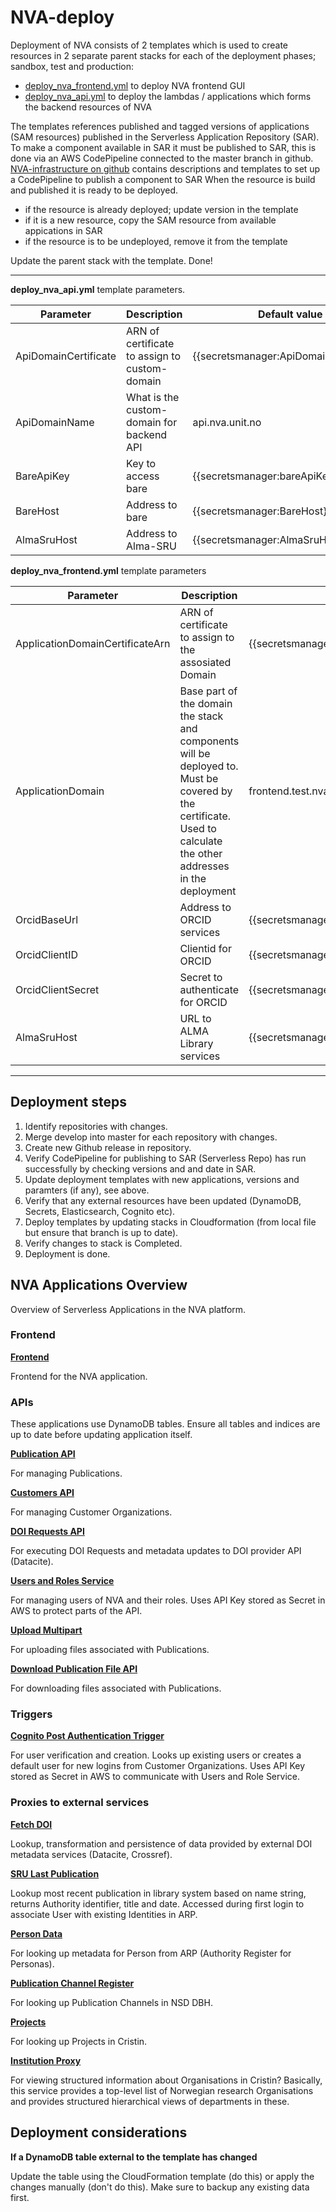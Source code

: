 # NVA-deploy
Deployment of NVA consists of 2 templates which is used to create resources in 2 separate parent stacks for each of the deployment phases; sandbox, test and production:
 * [deploy_nva_frontend.yml](deploy_nva_frontend.yml) to deploy NVA frontend GUI
 * [deploy_nva_api.yml](deploy_nva_api.yml) to deploy the lambdas / applications which forms the backend resources of NVA
 
 The templates references published and tagged versions of applications (SAM resources) published in the Serverless Application Repository (SAR).
 To make a component available in SAR it must be published to SAR, this is done via an AWS CodePipeline connected to the master branch in github. [NVA-infrastructure on github](https://github.com/BIBSYSDEV/NVA-infrastructure) contains descriptions and templates to set up a CodePipeline to publish a component to SAR
 When the resource is build and published it is ready to be deployed.
 
  * if the resource is already deployed; update version in the template
  * if it is a new resource, copy the SAM resource from available appications in SAR
  * if the resource is to be undeployed, remove it from the template
  
  Update the parent stack with the template. Done!
  
***
  
  **deploy_nva_api.yml** template parameters. 
  
  |Parameter|Description|Default value|
  |-----|-----|-----|
  | ApiDomainCertificate | ARN  of certificate to assign to custom-domain | {{secretsmanager:ApiDomainCertificate}} |
  | ApiDomainName | What is the custom-domain for backend API | api.nva.unit.no |
  | BareApiKey | Key to access bare | {{secretsmanager:bareApiKey}}|
  | BareHost | Address to bare | {{secretsmanager:BareHost}} | 
  | AlmaSruHost | Address to Alma-SRU | {{secretsmanager:AlmaSruHost}} |
  
  **deploy_nva_frontend.yml** template parameters
  
  |Parameter|Description|Default value| 
  |-----|-----|-----|
  | ApplicationDomainCertificateArn | ARN  of certificate to assign to the assosiated Domain | {{secretsmanager:ApplicationDomainCertificateArn}} |
  | ApplicationDomain | Base part of the domain the stack and components will be deployed to. Must be covered by the certificate. Used to calculate the other addresses in the deployment | frontend.test.nva.aws.unit.no / nva.unit.no |
  | OrcidBaseUrl | Address to ORCID services | {{secretsmanager:OrcidBaseUrl}} |
  | OrcidClientID | Clientid for ORCID | {{secretsmanager:OrcidClientID}} | 
  | OrcidClientSecret | Secret to authenticate for ORCID | {{secretsmanager:OrcidClientSecret}} |
  | AlmaSruHost | URL to ALMA Library services | {{secretsmanager:AlmaSruHost}} |
  
***

## Deployment steps

 1. Identify repositories with changes.
 2. Merge develop into master for each repository with changes.
 3. Create new Github release in repository.
 4. Verify CodePipeline for publishing to SAR (Serverless Repo) has run successfully by checking versions and and date in SAR.
 5. Update deployment templates with new applications, versions and paramters (if any), see above.
 6. Verify that any external resources have been updated (DynamoDB, Secrets, Elasticsearch, Cognito etc).
 7. Deploy templates by updating stacks in Cloudformation (from local file but ensure that branch is up to date).
 8. Verify changes to stack is Completed.
 9. Deployment is done.

## NVA Applications Overview

Overview of Serverless Applications in the NVA platform.

### Frontend

**[Frontend](https://github.com/BIBSYSDEV/NVA-frontend)**

Frontend for the NVA application.

### APIs

These applications use DynamoDB tables. Ensure all tables and indices are up to date before updating
application itself.

**[Publication API](https://github.com/BIBSYSDEV/nva-publication-api)**

For managing Publications.

**[Customers API](https://github.com/BIBSYSDEV/nva-customer-api)**

For managing Customer Organizations.

**[DOI Requests API](https://github.com/BIBSYSDEV/nva-doi-requests-api)**

For executing DOI Requests and metadata updates to DOI provider API (Datacite).

**[Users and Roles Service](https://github.com/BIBSYSDEV/nva-user-access-service)**

For managing users of NVA and their roles. Uses API Key stored as Secret in AWS to protect parts of 
the API.

**[Upload Multipart](https://github.com/BIBSYSDEV/nva-upload-multipart)**

For uploading files associated with Publications.

**[Download Publication File API](https://github.com/BIBSYSDEV/nva-download-file)**

For downloading files associated with Publications.

### Triggers

**[Cognito Post Authentication Trigger](https://github.com/BIBSYSDEV/nva-cognito-post-authentication-trigger)**

For user verification and creation. Looks up existing users or creates a default user for new logins from Customer Organizations. Uses API Key 
stored as Secret in AWS to communicate with Users and Role Service.

### Proxies to external services

**[Fetch DOI](https://github.com/BIBSYSDEV/nva-fetch-doi)**

Lookup, transformation and persistence of data provided by external DOI metadata services (Datacite, Crossref).

**[SRU Last Publication](https://github.com/BIBSYSDEV/nva-alma-proxy)**

Lookup most recent publication in library system based on name string, returns Authority identifier,
 title and date. Accessed during first login to associate User with existing Identities in ARP.

**[Person Data](https://github.com/BIBSYSDEV/nva-bare-proxy)**

For looking up metadata for Person from ARP (Authority Register for Personas).

**[Publication Channel Register](https://github.com/BIBSYSDEV/nva-channel-registry)**

For looking up Publication Channels in NSD DBH.

**[Projects](https://github.com/BIBSYSDEV/nva-cristin-projects)**

For looking up Projects in Cristin.

**[Institution Proxy](https://github.com/BIBSYSDEV/nva-instituion-proxy)**

For viewing structured information about Organisations in Cristin? Basically, this service provides
 a top-level list of Norwegian research Organisations and provides structured hierarchical views of departments in these.

## Deployment considerations

**If a DynamoDB table external to the template has changed**

Update the table using the CloudFormation template (do this) or apply the changes manually (don't do this). Make sure to backup any existing data first.